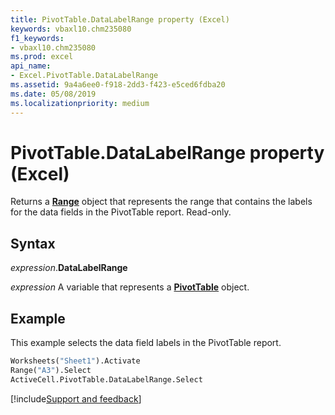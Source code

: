 ```yaml
---
title: PivotTable.DataLabelRange property (Excel)
keywords: vbaxl10.chm235080
f1_keywords:
- vbaxl10.chm235080
ms.prod: excel
api_name:
- Excel.PivotTable.DataLabelRange
ms.assetid: 9a4a6ee0-f918-2dd3-f423-e5ced6fdba20
ms.date: 05/08/2019
ms.localizationpriority: medium
---
```



# PivotTable.DataLabelRange property (Excel)

Returns a **[Range](Excel.Range(object).md)** object that represents the range that contains the labels for the data fields in the PivotTable report. Read-only.


## Syntax

_expression_.**DataLabelRange**

_expression_ A variable that represents a **[PivotTable](Excel.PivotTable.md)** object.


## Example

This example selects the data field labels in the PivotTable report.

```vb
Worksheets("Sheet1").Activate 
Range("A3").Select 
ActiveCell.PivotTable.DataLabelRange.Select
```




[!include[Support and feedback](~/includes/feedback-boilerplate.md)]